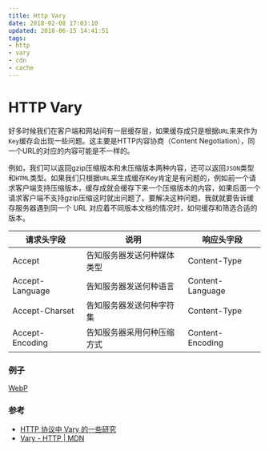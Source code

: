 ```yaml
---
title: Http Vary
date: 2018-02-08 17:03:10
updated: 2018-06-15 14:41:51
tags: 
- http
- vary
- cdn
- cache
---
```

# HTTP Vary

好多时候我们在客户端和网站间有一层缓存层，如果缓存成只是根据`URL`来来作为`Key`缓存会出现一些问题。这主要是HTTP内容协商（Content Negotiation），同一个URL的对应的内容可能是不一样的。

例如，我们可以返回gzip压缩版本和未压缩版本两种内容，还可以返回`JSON`类型和`HTML`类型。如果我们只根据`URL`来生成缓存Key肯定是有问题的，例如前一个请求客户端支持压缩版本，缓存成就会缓存下来一个压缩版本的内容，如果后面一个请求客户端不支持gzip压缩这时就出问题了。要解决这种问题，我就就要告诉缓存服务器遇到同一个 URL 对应着不同版本文档的情况时，如何缓存和筛选合适的版本。

|   请求头字段    |            说明            |    响应头字段    |
| --------------- | -------------------------- | ---------------- |
| Accept          | 告知服务器发送何种媒体类型 | Content-Type     |
| Accept-Language | 告知服务器发送何种语言     | Content-Language |
| Accept-Charset  | 告知服务器发送何种字符集   | Content-Type     |
| Accept-Encoding | 告知服务器采用何种压缩方式 | Content-Encoding |

### 例子
[WebP](webp.html#例子)

### 参考
- [HTTP 协议中 Vary 的一些研究](https://imququ.com/post/vary-header-in-http.html)
- [Vary - HTTP | MDN](https://developer.mozilla.org/en-US/docs/Web/HTTP/Headers/Vary)